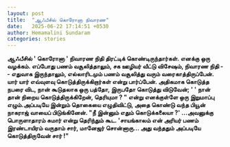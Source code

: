```yaml
---
layout: post
title:  "ஆஃபீசில் கொரோனா நிவாரண"
date:   2025-06-22 17:14:51 +0530
author: Hemamalini Sundaram
categories: stories
---
```


**ஆஃபீசில் ' கொரோனா ' நிவாரண நிதி திரட்டிக் கொண்டிருந்தார்கள். எனக்கு ஒரு வழக்கம்.
எப்போது பணம் வசூலித்தாலும், சக ஊழியர் வீட்டு விசேஷம், நிவாரண நிதி -- எதுவாக
இருந்தாலும், எல்லாரிடமும் பணம் வசூலித்து வரும் வரைகாத்திருப்பேன். யார் யார் எவ்வுளவு
கொடுத்திருக்கிறார்கள் என்று பார்ப்பேன். அதிகமாக கொடுத்த நபரை விட, நான் கூடுதலாக
ஒரு பத்தோ, இருபதோ கொடுத்து விடுவேன்; ' ' நான் தான் நிறைய கொடுத்திருக்கிறேன்,
தெரியுமா ? " என்று எனக்குள்ளே ஒரு இறுமாப்பு எழும்.அப்படியே இன்றும் தொகையை
எழுதிவிட்டு, அதை கொண்டு வந்த பியூன் நாகராஜ் வாயைப் பிடுங்கினேன். "நீ இன்னும் எதும்
கொடுக்கலையா ?' ...அவனுக்கு பொருளாதாரம் சுமார் என்று தெரிந்தும் கூட. \'சாயங்காலம்
என் அரியர் பணம் இரண்டாயிரம் வருதாம் சார், மானேஜர் சொன்னாரு\... அது வந்ததும் அப்படியே
கொடுத்திருவேன் சார் !"**
